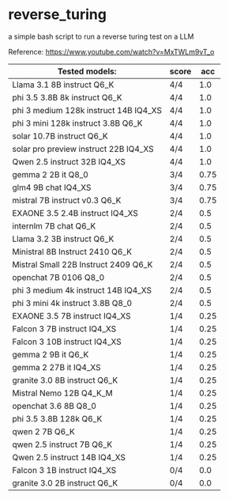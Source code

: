 # reverse_turing
a simple bash script to run a reverse turing test on a LLM

Reference: https://www.youtube.com/watch?v=MxTWLm9vT_o

Tested models:        |  score  | acc
----------------------|----------|------
Llama 3.1 8B instruct Q6_K   | 4/4 | 1.0
phi 3.5 3.8B 8k instruct Q6_K | 4/4 | 1.0
phi 3 medium 128k instruct 14B IQ4_XS  | 4/4 | 1.0
phi 3 mini 128k instruct 3.8B Q6_K | 4/4 | 1.0
solar 10.7B instruct Q6_K    | 4/4 | 1.0
solar pro preview instruct 22B IQ4_XS | 4/4 | 1.0
Qwen 2.5 instruct 32B IQ4_XS | 4/4  | 1.0
gemma 2 2B it Q8_0       | 3/4 | 0.75
glm4 9B chat IQ4_XS        | 3/4 | 0.75
mistral 7B instruct v0.3 Q6_K  |  3/4  | 0.75
EXAONE 3.5 2.4B instruct IQ4_XS   |  2/4  | 0.5
internlm 7B chat Q6_K    |  2/4  | 0.5
Llama 3.2 3B instruct Q6_K | 2/4 | 0.5
Ministral 8B Instruct 2410 Q6_K | 2/4 | 0.5
Mistral Small 22B Instruct 2409 Q6_K | 2/4 | 0.5
openchat 7B 0106 Q8_0 | 2/4 | 0.5
phi 3 medium 4k instruct 14B IQ4_XS  | 2/4 | 0.5
phi 3 mini 4k instruct 3.8B Q8_0 | 2/4 | 0.5
EXAONE 3.5 7B instruct IQ4_XS   |  1/4  | 0.25
Falcon 3 7B instruct IQ4_XS   | 1/4      | 0.25
Falcon 3 10B instruct IQ4_XS   | 1/4      | 0.25
gemma 2 9B it Q6_K     | 1/4 | 0.25
gemma 2 27B it IQ4_XS    | 1/4 | 0.25
granite 3.0 8B instruct Q6_K   | 1/4      | 0.25
Mistral Nemo 12B Q4_K_M | 1/4 | 0.25
openchat 3.6 8B Q8_0  | 1/4 | 0.25
phi 3.5 3.8B 128k Q6_K | 1/4 | 0.25
qwen 2 7B Q6_K               | 1/4 | 0.25
qwen 2.5 instruct 7B Q6_K | 1/4 | 0.25
Qwen 2.5 instruct 14B IQ4_XS | 1/4 | 0.25
Falcon 3 1B instruct IQ4_XS   | 0/4      | 0.0
granite 3.0 2B instruct Q6_K   | 0/4      | 0.0

